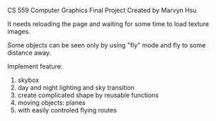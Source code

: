 CS 559
Computer Graphics
Final Project
Created by Marvyn Hsu

It needs reloading the page and waiting for some time to load texture images.

Some objects can be seen only by using "fly" mode and fly to some distance away.

Implement feature: 
1. skybox
2. day and night lighting and sky transition
3. create complicated shape by reusable functions
4. moving objects: planes
5. with easily controled flying routes
